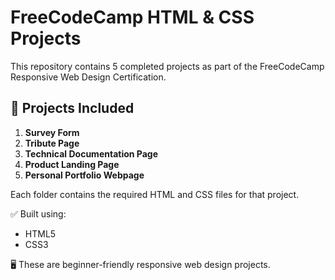 # FreeCodeCamp HTML & CSS Projects

This repository contains 5 completed projects as part of the FreeCodeCamp Responsive Web Design Certification.

## 📌 Projects Included

1. **Survey Form**
2. **Tribute Page**
3. **Technical Documentation Page**
4. **Product Landing Page**
5. **Personal Portfolio Webpage**

Each folder contains the required HTML and CSS files for that project.


✅ Built using:
- HTML5
- CSS3

🖥️ These are beginner-friendly responsive web design projects.



